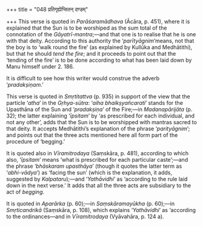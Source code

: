 +++
title = "048 प्रतिगृह्येप्सितन् दण्डम्"

+++
This verse is quoted in *Parāśaramādhava* (Ācāra, p. 451), where it is
explained that the Sun is to be worshiped as the sum total of the
connotation of the *Gāyatrī-mantra*;—and that one is to realise that he
is one with that deity. According to this authority the
‘*parītyāgnim*’means, not that the boy is to ‘walk round the fire’ (as
explained by Kullūka and Medhātithi), but that he should *tend the
fire*; and it proceeds to point out that the ‘tending of the fire’ is to
be done according to what has been laid down by Manu himself under 2.
186.

It is difficult to see how this writer would construe the adverb
‘*pradakṣiṇam*.’

This verse is quoted in *Smṛtitattva* (p. 935) in support of the view
that the particle ‘*atha*’ in the *Gṛhya-sūtra*: ‘*aiha
bhaikṣyañcarati*’ stands for the Upasthāna of the Sun and ‘*pradakṣiṇa*’
of the Fire;—in *Madanapārijāta* (p. 32); the latter explaining
‘*īpsitam*’ by ‘as prescribed for each individual, and not any other’,
adds that the Sun is to be worshipped with mantras sacred to that deity.
It accepts Medhātithi’s explanation of the phrase ‘*parityāgnim*’; and
points out that the three acts mentioned here all form part of the
procedure of ‘begging.’

It is quoted also in *Vīramitrodaya* (Saṃskāra, p. 481), according to
which also, ‘*īpsitam*’ means ‘what is prescribed for each particular
caste’;—and the phrase ‘*bhāskaram upasthāya*’ (though it quotes the
latter term as ‘*abhi-vādya*’) as ‘facing the sun’ (which is the
explanation, it adds, suggested by *Kalpataru*);—and ‘*Yathāvidhi*’ as
‘according to the rule laid down in the next verse.’ It adds that all
the three acts are subsidiary to the act of *begging*.

It is quoted in *Aparārka* (p. 60);—in *Saṃskāramayūkha* (p. 60);—in
*Smṛticandrikā* (Saṃskāra, p. 108), which explains ‘*Yathāvidhi*’ as
‘according to the ordinances—and in *Vīramitrodaya* (Vyāvahāra, p. 124
a).


